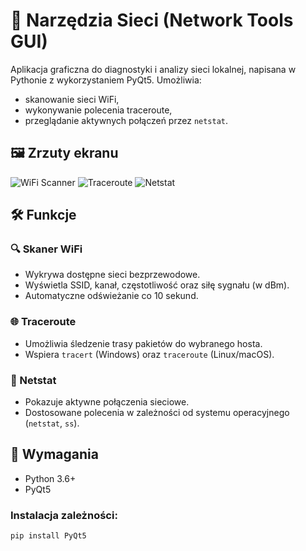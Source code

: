 # 🧰 Narzędzia Sieci (Network Tools GUI)

Aplikacja graficzna do diagnostyki i analizy sieci lokalnej, napisana w Pythonie z wykorzystaniem PyQt5. Umożliwia:
- skanowanie sieci WiFi,
- wykonywanie polecenia traceroute,
- przeglądanie aktywnych połączeń przez `netstat`.

## 🖼️ Zrzuty ekranu

![WiFi Scanner](https://via.placeholder.com/800x400?text=Zrzut+ekranu+Skanera+WiFi)
![Traceroute](https://via.placeholder.com/800x400?text=Zrzut+ekranu+Traceroute)
![Netstat](https://via.placeholder.com/800x400?text=Zrzut+ekranu+Netstat)

## 🛠️ Funkcje

### 🔍 Skaner WiFi
- Wykrywa dostępne sieci bezprzewodowe.
- Wyświetla SSID, kanał, częstotliwość oraz siłę sygnału (w dBm).
- Automatyczne odświeżanie co 10 sekund.

### 🌐 Traceroute
- Umożliwia śledzenie trasy pakietów do wybranego hosta.
- Wspiera `tracert` (Windows) oraz `traceroute` (Linux/macOS).

### 📡 Netstat
- Pokazuje aktywne połączenia sieciowe.
- Dostosowane polecenia w zależności od systemu operacyjnego (`netstat`, `ss`).

## 🧰 Wymagania

- Python 3.6+
- PyQt5

### Instalacja zależności:
```bash
pip install PyQt5
